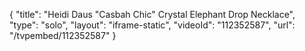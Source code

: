 {
    "title": "Heidi Daus \"Casbah Chic\" Crystal Elephant Drop Necklace",
    "type": "solo",
    "layout": "iframe-static",
    "videoId": "112352587",
    "url": "\/tvpembed\/112352587"
}